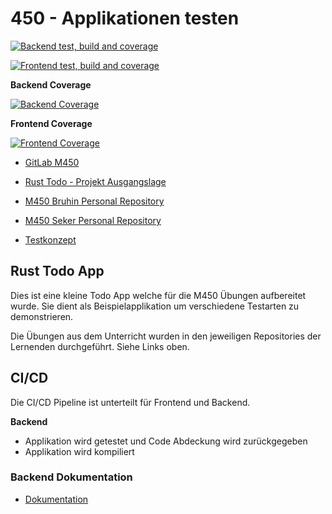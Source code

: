 # 450 - Applikationen testen

[![Backend test, build and coverage](https://github.com/R06NV4LDR/M450---Applikationen-testen/actions/workflows/backend.yml/badge.svg)](https://github.com/R06NV4LDR/M450---Applikationen-testen/actions/workflows/backend.yml)

[![Frontend test, build and coverage](https://github.com/R06NV4LDR/M450---Applikationen-testen/actions/workflows/frontend.yml/badge.svg)](https://github.com/R06NV4LDR/M450---Applikationen-testen/actions/workflows/frontend.yml)

**Backend Coverage**

[![Backend Coverage](https://codecov.io/gh/R06NV4LDR/M450---Applikationen-testen/branch/main/graph/badge.svg?flag=backend)](https://codecov.io/gh/R06NV4LDR/M450---Applikationen-testen)

**Frontend Coverage**

[![Frontend Coverage](https://codecov.io/gh/R06NV4LDR/M450---Applikationen-testen/branch/main/graph/badge.svg?flag=frontend)](https://codecov.io/gh/R06NV4LDR/M450---Applikationen-testen)


- [GitLab M450](https://gitlab.com/ch-tbz-it/Stud/m450/m450)

- [Rust Todo - Projekt Ausgangslage](https://github.com/Ezpcy/ReactRustTodo)

- [M450 Bruhin Personal Repository](https://github.com/R06NV4LDR/M450---Applikationen-testen_RB)
- [M450 Seker Personal Repository](https://github.com/Ezpcy/450-Applikationen-testen)
- [Testkonzept](./ReactRustTodo/Testkonzept.md)

## Rust Todo App

Dies ist eine kleine Todo App welche für die M450 Übungen aufbereitet wurde. Sie dient als Beispielapplikation um
verschiedene Testarten zu demonstrieren.

Die Übungen aus dem Unterricht wurden in den jeweiligen Repositories der Lernenden durchgeführt. Siehe Links oben.

## CI/CD

Die CI/CD Pipeline ist unterteilt für Frontend und Backend.

**Backend**
- Applikation wird getestet und Code Abdeckung wird zurückgegeben
- Applikation wird kompiliert

### Backend Dokumentation

- [Dokumentation](./ReactRustTodo/backend/Backend%20Test%20Dokumentation.md)
